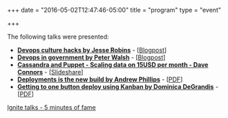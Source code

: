 +++
date = "2016-05-02T12:47:46-05:00"
title = "program"
type = "event"

+++

The following talks were presented:

- <strong><a href="../proposals/devops%20culture%20hacks/">Devops culture hacks by Jesse Robins</a></strong> - [<a href="http://devops.com/2011/03/08/devops-culture-hacks/">Blogpost</a>]
- <strong><a href="../proposals/Devops%20in%20the%20Government/">Devops in government by Peter Walsh</a></strong> - [<a href="http://devops.com/2011/03/07/devops-in-government/">Blogpost</a>]
- <strong><a href="../proposals/cassandra%20and%20puppet%20-%20scaling%20data%20on%2015USD%20per%20month/">Cassandra and Puppet - Scaling data on 15USD per month - Dave Connors</a></strong> - [[Slideshare](http://conta.cc/gewChd)]
- <strong><a href="../proposals/deployment_is_the_new_build/">Deployments is the new build by Andrew Phillips</a></strong> - [<a href="
http://www.slideshare.net/apwashere/deployment-is-the-new-build">PDF</a>]
- <strong><a href="../proposals/getting%20to%20one%20button%20deploy%20with%20Kanban/">Getting to one button deploy using Kanban by Dominica DeGrandis</a></strong> - [<a href="../proposals/getting%20to%20one%20button%20deploy%20with%20Kanban/Corbis-Kanban-evolution.v1.1.pdf">PDF</a>]

<a href="ignites.html">Ignite talks - 5 minutes of fame</a>
